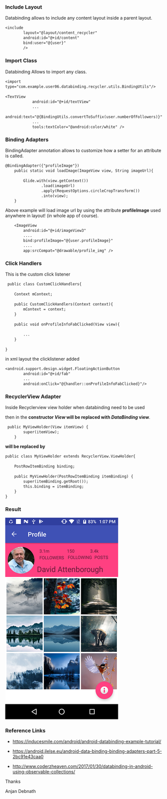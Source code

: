 ### Include Layout

Databinding allows to include any content layout inside a parent layout.

    <include
            layout="@layout/content_recycler"
            android:id="@+id/content"
            bind:user="@{user}"
            />

### Import Class

Databinding Allows to import any class.

    <import type="com.example.user06.databinding.recycler.utils.BindingUtils"/>

    <TextView
                android:id="@+id/textView"
                ...
                android:text="@{BindingUtils.convertToSuffix(user.numberOfFollowers)}"
                ...
                tools:textColor="@android:color/white" />

### Binding Adapters

BindingAdapter annotation allows to customize how a setter for an attribute is called.

    @BindingAdapter({"profileImage"})
        public static void loadImage(ImageView view, String imageUrl){

            Glide.with(view.getContext())
                    .load(imageUrl)
                    .apply(RequestOptions.circleCropTransform())
                    .into(view);
        }
Above example will load image url by using the attribute **profileImage** used anywhere in layout! (in whole app of course).

        <ImageView
            android:id="@+id/imageView3"
            ....
            bind:profileImage="@{user.profileImage}"
            ....
            app:srcCompat="@drawable/profile_img" />


### Click Handlers

This is the custom click listener

     public class CustomClickHandlers{

        Context mContext;

        public CustomClickHandlers(Context context){
            mContext = context;
        }

        public void onProfileInfoFabClicked(View view){

            ...
        }

    }

in xml layout the clicklistener added

    <android.support.design.widget.FloatingActionButton
            android:id="@+id/fab"
            ...
            android:onClick="@{handler::onProfileInfoFabClicked}"/>


### RecyclerView Adapter

Inside Recyclerview view holder when databinding need to be used

then in the **constructor *View* will be replaced with *DataBinding* view**.

     public MyViewHolder(View itemView) {
            super(itemView);
        }

**will be replaced by**

    public class MyViewHolder extends RecyclerView.ViewHolder{

        PostRowItemBinding binding;

        public MyViewHolder(PostRowItemBinding itemBinding) {
            super(itemBinding.getRoot());
            this.binding = itemBinding;
        }
    }

### Result

![](https://github.com/anjandebnath/DataBinding/blob/master/output.png)


### Reference Links

- https://inducesmile.com/android/android-databinding-example-tutorial/

- https://android.jlelse.eu/android-data-binding-binding-adapters-part-5-2bc91e43caa0

- http://www.coderzheaven.com/2017/01/30/databinding-in-android-using-observable-collections/



Thanks

Anjan Debnath
